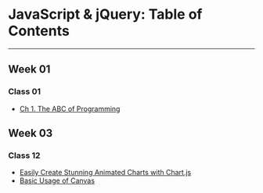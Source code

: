 # JavaScript & jQuery: Table of Contents  
___  
## Week 01 
### Class 01  
- [Ch 1. The ABC of Programming](Ch1ABCProgram.md)
## Week 03 
### Class 12 
- [Easily Create Stunning Animated Charts with Chart.js](Cla12.md)
- [Basic Usage of Canvas](Cla12-1.md)
